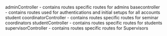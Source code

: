 adminController - contains routes specific routes for admins
basecontroller - contains routes used for authentications and initial setups for all accounts
student
coordinatorController - contains routes specific routes for seminar coordinators
studentController - contains routes specific routes for students
supervisorController - contains routes specific routes for Supervisors